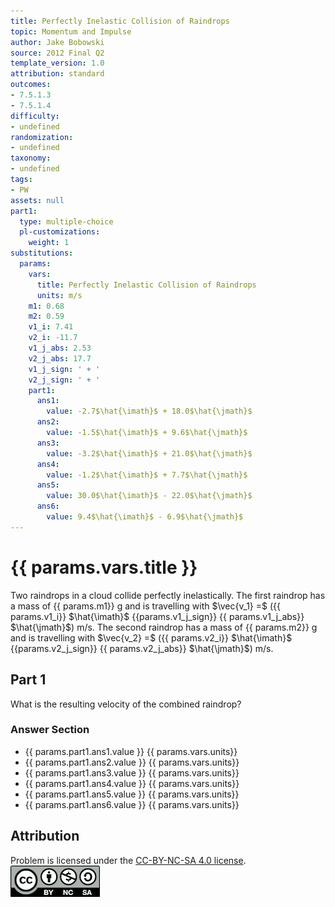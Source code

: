 ```yaml
---
title: Perfectly Inelastic Collision of Raindrops
topic: Momentum and Impulse
author: Jake Bobowski
source: 2012 Final Q2
template_version: 1.0
attribution: standard
outcomes:
- 7.5.1.3
- 7.5.1.4
difficulty:
- undefined
randomization:
- undefined
taxonomy:
- undefined
tags:
- PW
assets: null
part1:
  type: multiple-choice
  pl-customizations:
    weight: 1
substitutions:
  params:
    vars:
      title: Perfectly Inelastic Collision of Raindrops
      units: m/s
    m1: 0.68
    m2: 0.59
    v1_i: 7.41
    v2_i: -11.7
    v1_j_abs: 2.53
    v2_j_abs: 17.7
    v1_j_sign: ' + '
    v2_j_sign: ' + '
    part1:
      ans1:
        value: -2.7$\hat{\imath}$ + 18.0$\hat{\jmath}$
      ans2:
        value: -1.5$\hat{\imath}$ + 9.6$\hat{\jmath}$
      ans3:
        value: -3.2$\hat{\imath}$ + 21.0$\hat{\jmath}$
      ans4:
        value: -1.2$\hat{\imath}$ + 7.7$\hat{\jmath}$
      ans5:
        value: 30.0$\hat{\imath}$ - 22.0$\hat{\jmath}$
      ans6:
        value: 9.4$\hat{\imath}$ - 6.9$\hat{\jmath}$
---
```

# {{ params.vars.title }}
Two raindrops in a cloud collide perfectly inelastically. The first raindrop has a mass of {{ params.m1}} g and is travelling with $\vec{v_1} =$ ({{ params.v1_i}} $\hat{\imath}$ {{params.v1_j_sign}} {{ params.v1_j_abs}} $\hat{\jmath}$) m/s.
The second raindrop has a mass of {{ params.m2}} g and is travelling with $\vec{v_2} =$ ({{ params.v2_i}} $\hat{\imath}$ {{params.v2_j_sign}} {{ params.v2_j_abs}} $\hat{\jmath}$) m/s.

## Part 1

What is the resulting velocity of the combined raindrop?

### Answer Section

- {{ params.part1.ans1.value }} {{ params.vars.units}}
- {{ params.part1.ans2.value }} {{ params.vars.units}}
- {{ params.part1.ans3.value }} {{ params.vars.units}}
- {{ params.part1.ans4.value }} {{ params.vars.units}}
- {{ params.part1.ans5.value }} {{ params.vars.units}}
- {{ params.part1.ans6.value }} {{ params.vars.units}}

## Attribution

Problem is licensed under the [CC-BY-NC-SA 4.0 license](https://creativecommons.org/licenses/by-nc-sa/4.0/).<br> ![The Creative Commons 4.0 license requiring attribution-BY, non-commercial-NC, and share-alike-SA license.](https://raw.githubusercontent.com/firasm/bits/master/by-nc-sa.png)